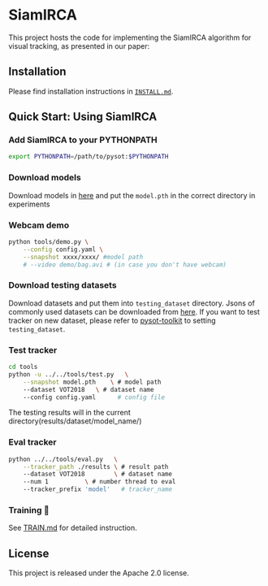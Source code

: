 # SiamIRCA

This project hosts the code for implementing the SiamIRCA algorithm for visual tracking, as presented in our paper:


## Installation

Please find installation instructions in [`INSTALL.md`](INSTALL.md).

## Quick Start: Using SiamIRCA

### Add SiamIRCA to your PYTHONPATH

```bash
export PYTHONPATH=/path/to/pysot:$PYTHONPATH
```

### Download models

Download models in [here](https://) and put the `model.pth` in the correct directory in experiments

### Webcam demo

```bash
python tools/demo.py \
    --config config.yaml \
    --snapshot xxxx/xxxx/ #model path
    # --video demo/bag.avi # (in case you don't have webcam)
```

### Download testing datasets

Download datasets and put them into `testing_dataset` directory. Jsons of commonly used datasets can be downloaded from [here](https://drive.google.com/drive/folders/10cfXjwQQBQeu48XMf2xc_W1LucpistPI). If you want to test tracker on new dataset, please refer to [pysot-toolkit](https://github.com/StrangerZhang/pysot-toolkit) to setting `testing_dataset`. 

### Test tracker

```bash
cd tools
python -u ../../tools/test.py 	\
	--snapshot model.pth 	\ # model path
	--dataset VOT2018 	\ # dataset name
	--config config.yaml	  # config file
```

The testing results will in the current directory(results/dataset/model_name/)

### Eval tracker


``` bash
python ../../tools/eval.py 	 \
	--tracker_path ./results \ # result path
	--dataset VOT2018        \ # dataset name
	--num 1 		 \ # number thread to eval
	--tracker_prefix 'model'   # tracker_name
```

###  Training :wrench:

See [TRAIN.md](TRAIN.md) for detailed instruction.

## License

This project is released under the Apache 2.0 license. 